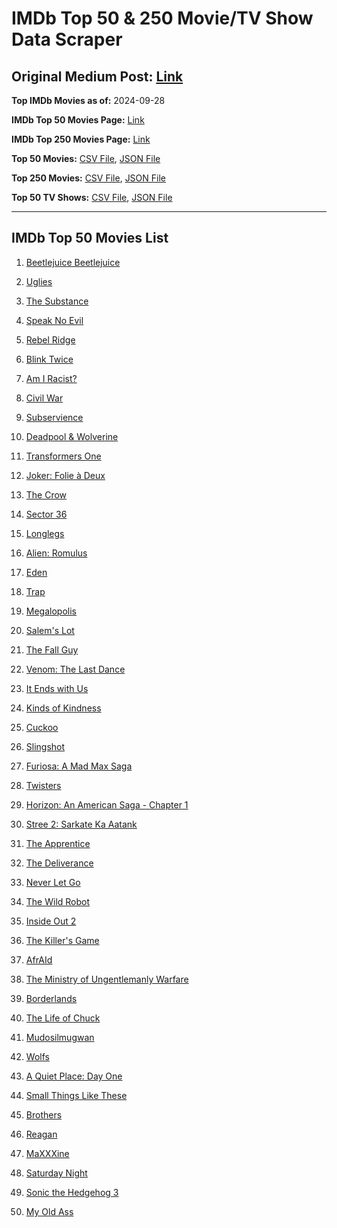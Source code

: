 # IMDb Top 50 & 250 Movie/TV Show Data Scraper

## Original Medium Post: [Link](https://medium.com/@nishantsahoo/which-movie-should-i-watch-5c83a3c0f5b1)

**Top IMDb Movies as of:** 2024-09-28

**IMDb Top 50 Movies Page:** [Link](https://www.imdb.com/search/title/?title_type=feature&release_date=2024-01-01,2024-12-31)

**IMDb Top 250 Movies Page:** [Link](https://www.imdb.com/chart/top/)

**Top 50 Movies:** [CSV File](/data/top50/movies.csv), [JSON File](/data/top50/movies.json)

**Top 250 Movies:** [CSV File](/data/top250/movies.csv), [JSON File](/data/top250/movies.json)

**Top 50 TV Shows:** [CSV File](/data/top50/shows.csv), [JSON File](/data/top50/shows.json)

---

## IMDb Top 50 Movies List

1. [Beetlejuice Beetlejuice](https://www.imdb.com/title/tt2049403/)

2. [Uglies](https://www.imdb.com/title/tt13186604/)

3. [The Substance](https://www.imdb.com/title/tt17526714/)

4. [Speak No Evil](https://www.imdb.com/title/tt27534307/)

5. [Rebel Ridge](https://www.imdb.com/title/tt11301886/)

6. [Blink Twice](https://www.imdb.com/title/tt14858658/)

7. [Am I Racist?](https://www.imdb.com/title/tt33034103/)

8. [Civil War](https://www.imdb.com/title/tt17279496/)

9. [Subservience](https://www.imdb.com/title/tt24871974/)

10. [Deadpool & Wolverine](https://www.imdb.com/title/tt6263850/)

11. [Transformers One](https://www.imdb.com/title/tt8864596/)

12. [Joker: Folie à Deux](https://www.imdb.com/title/tt11315808/)

13. [The Crow](https://www.imdb.com/title/tt1340094/)

14. [Sector 36](https://www.imdb.com/title/tt21626774/)

15. [Longlegs](https://www.imdb.com/title/tt23468450/)

16. [Alien: Romulus](https://www.imdb.com/title/tt18412256/)

17. [Eden](https://www.imdb.com/title/tt23149780/)

18. [Trap](https://www.imdb.com/title/tt26753003/)

19. [Megalopolis](https://www.imdb.com/title/tt10128846/)

20. [Salem's Lot](https://www.imdb.com/title/tt10245072/)

21. [The Fall Guy](https://www.imdb.com/title/tt1684562/)

22. [Venom: The Last Dance](https://www.imdb.com/title/tt16366836/)

23. [It Ends with Us](https://www.imdb.com/title/tt10655524/)

24. [Kinds of Kindness](https://www.imdb.com/title/tt22408160/)

25. [Cuckoo](https://www.imdb.com/title/tt12349832/)

26. [Slingshot](https://www.imdb.com/title/tt12616480/)

27. [Furiosa: A Mad Max Saga](https://www.imdb.com/title/tt12037194/)

28. [Twisters](https://www.imdb.com/title/tt12584954/)

29. [Horizon: An American Saga - Chapter 1](https://www.imdb.com/title/tt17505010/)

30. [Stree 2: Sarkate Ka Aatank](https://www.imdb.com/title/tt27510174/)

31. [The Apprentice](https://www.imdb.com/title/tt8368368/)

32. [The Deliverance](https://www.imdb.com/title/tt4196566/)

33. [Never Let Go](https://www.imdb.com/title/tt14415204/)

34. [The Wild Robot](https://www.imdb.com/title/tt29623480/)

35. [Inside Out 2](https://www.imdb.com/title/tt22022452/)

36. [The Killer's Game](https://www.imdb.com/title/tt0327785/)

37. [AfrAId](https://www.imdb.com/title/tt24577462/)

38. [The Ministry of Ungentlemanly Warfare](https://www.imdb.com/title/tt5177120/)

39. [Borderlands](https://www.imdb.com/title/tt4978420/)

40. [The Life of Chuck](https://www.imdb.com/title/tt12908150/)

41. [Mudosilmugwan](https://www.imdb.com/title/tt28494829/)

42. [Wolfs](https://www.imdb.com/title/tt14257582/)

43. [A Quiet Place: Day One](https://www.imdb.com/title/tt13433802/)

44. [Small Things Like These](https://www.imdb.com/title/tt27196021/)

45. [Brothers](https://www.imdb.com/title/tt9860566/)

46. [Reagan](https://www.imdb.com/title/tt1723808/)

47. [MaXXXine](https://www.imdb.com/title/tt22048412/)

48. [Saturday Night](https://www.imdb.com/title/tt27657135/)

49. [Sonic the Hedgehog 3](https://www.imdb.com/title/tt18259086/)

50. [My Old Ass](https://www.imdb.com/title/tt18559464/)

